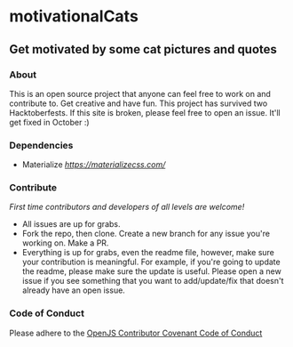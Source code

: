 # motivationalCats
## Get motivated by some cat pictures and quotes

### About
This is an open source project that anyone can feel free to work on and contribute to. Get creative and have fun. This project has survived two Hacktoberfests. If this site is broken, please feel free to open an issue. It'll get fixed in October :)

### Dependencies
- Materialize *https://materializecss.com/*

### Contribute
*First time contributors and developers of all levels are welcome!*
- All issues are up for grabs. 
- Fork the repo, then clone. Create a new branch for any issue you're working on. Make a PR.
- Everything is up for grabs, even the readme file, however, make sure your contribution is meaningful. For example, if you're going to update the readme, please make sure the update is useful. Please open a new issue if you see something that you want to add/update/fix that doesn't already have an open issue.

### Code of Conduct
Please adhere to the [OpenJS Contributor Covenant Code of Conduct](https://github.com/openjs-foundation/cross-project-council/blob/master/CODE_OF_CONDUCT.md)

